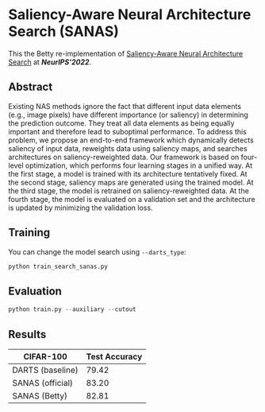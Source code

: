 # Saliency-Aware Neural Architecture Search (SANAS)
This the Betty re-implementation of
[Saliency-Aware Neural Architecture Search](https://openreview.net/pdf?id=Ho6oWAslz5L)
at ***NeurIPS'2022***.

## Abstract
Existing NAS methods ignore the fact that different input data elements (e.g., image pixels)
have different importance (or saliency) in determining the prediction outcome.
They treat all data elements as being equally important and therefore lead to suboptimal
performance. To address this problem, we propose an end-to-end framework
which dynamically detects saliency of input data, reweights data using saliency
maps, and searches architectures on saliency-reweighted data. Our framework is
based on four-level optimization, which performs four learning stages in a unified
way. At the first stage, a model is trained with its architecture tentatively fixed. At
the second stage, saliency maps are generated using the trained model. At the third
stage, the model is retrained on saliency-reweighted data. At the fourth stage, the
model is evaluated on a validation set and the architecture is updated by minimizing
the validation loss. 

## Training
You can change the model search using ```--darts_type```:

```python
python train_search_sanas.py
```

## Evaluation

```python
python train.py --auxiliary --cutout
```

## Results
| CIFAR-100        | Test Accuracy |
|------------------|---------------|
| DARTS (baseline) | 79.42         |
| SANAS (official) | 83.20         |
| SANAS (Betty)    | 82.81         |
